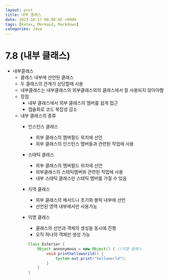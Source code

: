 ```yaml
---
layout: post
title: 내부 클래스
date: 2023-10-17 00:00:05 +0900
tags: [Katex, Mermaid, Markdown]
categories: Java
---
```

# 7.8 (내부 클래스)

- 내부클래스
    - 클래스 내부에 선언된 클래스
    - 두 클래스의 관계가 상당할때 사용
    - 내부클래스는 내부클래스의 외부클래스외의 클래스에서 잘 사용되지 않아야함
    - 장점
        - 내부 클래스에서 외부 클래스의 멤버를 쉽게 접근
        - 캡슐화로 코드 복잡성 감소
    - 내부 클래스의 종류
        - 인스턴스 클래스
            - 외부 클래스의 멤버필드 위치에 선언
            - 외부 클래스의 인스턴스 멤버들과 관련된 작업에 사용
        - 스태틱 클래스
            - 외부 클래스의 멤버필드 위치에 선언
            - 외부클래스의 스태틱멤버와 관련된 작업에 사용
            - 내부 스태틱 클래스만 스태틱 멤버를 가질 수 있음
        - 지역 클래스
            - 외부 클래스의 메서드나 초기화 블럭 내부에 선언
            - 선언된 영역 내부에서만 사용가능
        - 익명 클래스
            - 클래스의 선언과 객체의 생성을 동시에 진행
            - 오직 하나의 객체만 생성 가능
            
            ```java
            Class Exterior {
            	Object annonymous = new Object() { //익명 클래스
            		void printhelloworild() {
            			System.out.print("helloworld");
            		}
            	}
            }
            ```